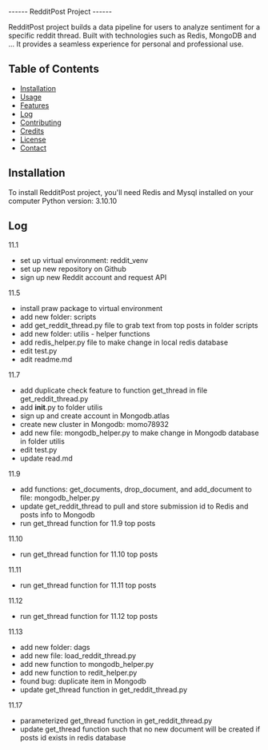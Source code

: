 ------ RedditPost Project ------

RedditPost project builds a data pipeline for users to analyze sentiment for a specific reddit thread.
Built with technologies such as Redis, MongoDB and ...
It provides a seamless experience for personal and professional use.

## Table of Contents

- [Installation](#installation)
- [Usage](#usage)
- [Features](#features)
- [Log](#log)
- [Contributing](#contributing)
- [Credits](#credits)
- [License](#license)
- [Contact](#contact)

## Installation
To install RedditPost project, you'll need Redis and Mysql installed on your computer
Python version: 3.10.10

## Log
11.1
- set up virtual environment: reddit_venv
- set up new repository on Github
- sign up new Reddit account and request API
  
11.5
- install praw package to virtual environment
- add new folder: scripts
- add get_reddit_thread.py file to grab text from top posts in folder scripts
- add new folder: utilis - helper functions
- add redis_helper.py file to make change in local redis database
- edit test.py
- adit readme.md

11.7
- add duplicate check feature to function get_thread in file get_reddit_thread.py
- add __init__.py to folder utilis
- sign up and create account in Mongodb.atlas
- create new cluster in Mongodb: momo78932
- add new file: mongodb_helper.py to make change in Mongodb database in folder utilis
- edit test.py
- update read.md

11.9
- add functions: get_documents, drop_document, and add_document to file: mongodb_helper.py
- update get_reddit_thread to pull and store submission id to Redis and posts info to Mongodb
- run get_thread function for 11.9 top posts

11.10 
- run get_thread function for 11.10 top posts

11.11
- run get_thread function for 11.11 top posts

11.12
- run get_thread function for 11.12 top posts

11.13
- add new folder: dags
- add new file: load_reddit_thread.py
- add new function to mongodb_helper.py
- add new function to redit_helper.py
- found bug: duplicate item in Mongodb
- update get_thread function in get_reddit_thread.py

11.17
- parameterized get_thread function in get_reddit_thread.py
- update get_thread function such that no new document will be created if posts id exists in redis database
